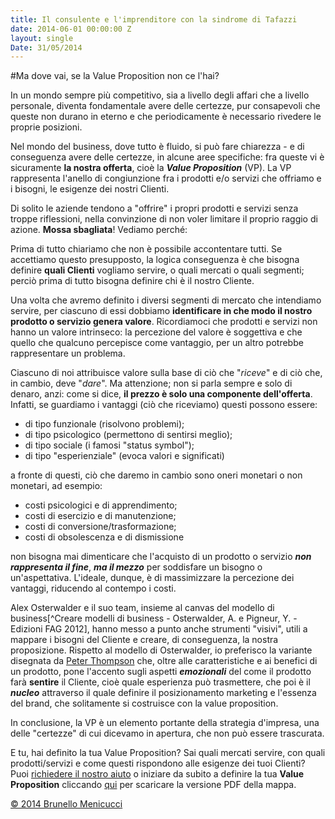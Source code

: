 ```yaml
---
title: Il consulente e l'imprenditore con la sindrome di Tafazzi
date: 2014-06-01 00:00:00 Z
layout: single
Date: 31/05/2014
---
```


#Ma dove vai, se la Value Proposition non ce l'hai?

In un mondo sempre più competitivo, sia a livello degli affari che a livello personale, diventa fondamentale avere delle certezze, pur consapevoli che queste non durano in eterno e che periodicamente è necessario rivedere le proprie posizioni.  

Nel mondo del business, dove tutto è fluido, si può fare chiarezza - e di conseguenza avere delle certezze, in alcune aree specifiche: fra queste vi è sicuramente **la nostra offerta**, cioè la ***Value Proposition*** (VP). La VP rappresenta l'anello di congiunzione fra i prodotti e/o servizi che offriamo e i bisogni, le esigenze dei nostri Clienti.  

Di solito le aziende tendono a "offrire" i propri prodotti e servizi senza troppe riflessioni, nella convinzione di non voler limitare il proprio raggio di azione. **Mossa sbagliata**! Vediamo perché:  

Prima di tutto chiariamo che non è possibile accontentare tutti. Se accettiamo questo presupposto, la logica conseguenza è che bisogna definire **quali Clienti** vogliamo servire, o quali mercati o quali segmenti; perciò prima di tutto bisogna definire chi è il nostro Cliente.  

Una volta che avremo definito i diversi segmenti di mercato che intendiamo servire, per ciascuno di essi dobbiamo **identificare in che modo il nostro prodotto o servizio genera valore**. Ricordiamoci che prodotti e servizi non hanno un valore intrinseco: la percezione del valore è soggettiva e che quello che qualcuno percepisce come vantaggio, per un altro potrebbe rappresentare un problema.  

Ciascuno di noi attribuisce valore sulla base di ciò che "*riceve*" e di ciò che, in cambio, deve "*dare*". Ma attenzione; non si parla sempre e solo di denaro, anzi: come si dice, **il prezzo è solo una componente dell'offerta**. Infatti, se guardiamo i vantaggi (ciò che riceviamo) questi possono essere:  

- di tipo funzionale (risolvono problemi);  
- di tipo psicologico (permettono di sentirsi meglio);  
- di tipo sociale (i famosi "status symbol");  
- di tipo "esperienziale"  (evoca valori e significati)  

a fronte di questi, ciò che daremo in cambio sono oneri monetari o non monetari, ad esempio: 

- costi psicologici e di apprendimento;  
- costi di esercizio e di manutenzione;  
- costi di conversione/trasformazione;  
- costi di obsolescenza e di dismissione

non bisogna mai dimenticare che l'acquisto di un prodotto o servizio ***non rappresenta il fine***, ***ma il mezzo*** per soddisfare un bisogno o un'aspettativa.  L'ideale, dunque, è di massimizzare la percezione dei vantaggi, riducendo al contempo i costi.  

Alex Osterwalder e il suo team, insieme al canvas del modello di business[^Creare modelli di business -  Osterwalder, A. e Pigneur, Y. - Edizioni FAG 2012], hanno messo a punto anche strumenti "visivi", utili a mappare i bisogni del Cliente e creare, di conseguenza, la nostra proposizione. Rispetto al modello di Osterwalder, io preferisco la variante disegnata da [Peter Thompson](http://www.peterjthompson.com) che, oltre alle caratteristiche e ai benefici di un prodotto, pone l'accento sugli aspetti ***emozionali*** del come il prodotto farà **sentire** il Cliente, cioè quale esperienza può trasmettere, che poi è il ***nucleo*** attraverso il quale definire il posizionamento marketing e l'essenza del brand, che solitamente si costruisce con la value proposition.

In conclusione, la VP è un elemento portante della strategia d'impresa, una delle "certezze" di cui dicevamo in apertura, che non può essere trascurata. 

E tu, hai definito la tua Value Proposition? Sai quali mercati servire, con quali prodotti/servizi e come questi rispondono alle esigenze dei tuoi Clienti? Puoi [richiedere il nostro aiuto](mailto:info@menicucci.co) o iniziare da subito a definire la tua **Value Proposition** cliccando [qui](https://dl.dropboxusercontent.com/u/312263/Shared%20Docs/Value-Proposition-Canvas.pdf) per scaricare la versione PDF della mappa.

[© 2014 Brunello Menicucci](http://www.blackstarconsulting.it)  